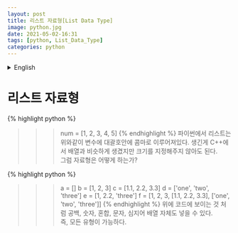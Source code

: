 ```yaml
---
layout: post
title: 리스트 자료형[List Data Type]
image: python.jpg
date: 2021-05-02-16:31
tags: [python, List_Data_Type]
categories: python
---
```


<details>
<summary>English</summary>
<div markdown="1">

List data type
=====


{% highlight python %}
>>> num = [1, 2, 3, 4, 5]
{% endhighlight %}
In Python, lists are made up of commas in square brackets for variables, as shown above. It looks like an array in C++, but you don't have to specify the size.<br>
So what about the data type?

{% highlight python %}
>>> a = []
>>> b = [1, 2, 3]
>>> c = [1.1, 2.2, 3.3]
>>> d = ['one', 'two', 'three']
>>> e = [1, 2.2, 'three']
>>> f = [1, 2, 3, [1.1, 2.2, 3.3], ['one', 'two', 'three']]
{% endhighlight %}
You can put spaces, numbers, mixtures, letters, and even arrays themselves, as shown in the code above.<br>
In other words, all types are possible.

-----------------------------------------------------------------------------------------------
-----------------------------------------------------------------------------------------------
</div>
</details>

리스트 자료형
=====


{% highlight python %}
>>> num = [1, 2, 3, 4, 5]
{% endhighlight %}
파이썬에서 리스트는 위와같이 변수에 대괄호안에 콤마로 이루어져있다. 생긴게 C++에서 배열과 비슷하게 생겼지만 크기를 지정해주지 않아도 된다.<br>
그럼 자료형은 어떻게 하는가?

{% highlight python %}
>>> a = []
>>> b = [1, 2, 3]
>>> c = [1.1, 2.2, 3.3]
>>> d = ['one', 'two', 'three']
>>> e = [1, 2.2, 'three']
>>> f = [1, 2, 3, [1.1, 2.2, 3.3], ['one', 'two', 'three']]
{% endhighlight %}
위에 코드에 보이는 것 처럼 공백, 숫자, 혼합, 문자, 심지어 배열 자체도 넣을 수 있다.<br>
즉, 모든 유형이 가능하다.